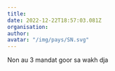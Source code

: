 ```yaml
---
title: 
date: 2022-12-22T18:57:03.081Z
organisation: 
author: 
avatar: "/img/pays/SN.svg"
---
```


Non au 3 mandat goor sa wakh dja